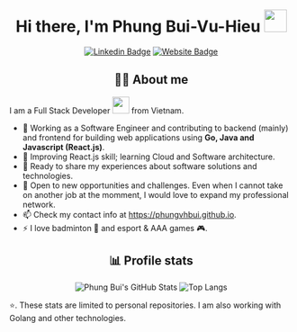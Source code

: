 <div align="center">
  <h1>Hi there, I'm Phung Bui-Vu-Hieu <img src="https://media.giphy.com/media/hvRJCLFzcasrR4ia7z/giphy.gif" width="40"></h1>

[![Linkedin Badge](https://img.shields.io/badge/-phungvhbui-blue?style=for-the-badge&logo=Linkedin&logoColor=white&link=https://www.linkedin.com/in/phungvhbui)][linkedin]
[![Website Badge](https://img.shields.io/badge/-phungvhbui.github.io-47CCCC?style=for-the-badge&logo=Google-Chrome&logoColor=white&link=https://phungvhbui.github.io)][site]

</div>

<div align="center">
  <h2>👩‍💻 About me</h2>
</div>

I am a Full Stack Developer <img src="https://media.giphy.com/media/WUlplcMpOCEmTGBtBW/giphy.gif" width="30"> from Vietnam.

- 🔭 Working as a Software Engineer and contributing to backend (mainly) and frontend for building web applications using **Go, Java and Javascript (React.js)**.
- 🌱 Improving React.js skill; learning Cloud and Software architecture.
- 💬 Ready to share my experiences about software solutions and technologies.
- 🤝 Open to new opportunities and challenges. Even when I cannot take on another job at the momment, I would love to expand my professional network.
- 📫 Check my contact info at <https://phungvhbui.github.io>.
- ⚡ I love badminton 🏸 and esport & AAA games 🎮.

<div align="center">
  <h2>📊 Profile stats</h2>

![Phung Bui's GitHub Stats](https://github-readme-stats-phungvhbui.vercel.app/api?username=phungvhbui&count_private=true&show_icons=true&theme=radical)
![Top Langs](https://github-readme-stats-phungvhbui.vercel.app/api/top-langs/?username=phungvhbui&langs_count=5&theme=dark&layout=compact)
</div>

⭐. These stats are limited to personal repositories. I am also working with Golang and other technologies.

[linkedin]: https://www.linkedin.com/in/phungvhbui
[site]: https://phungvhbui.github.io